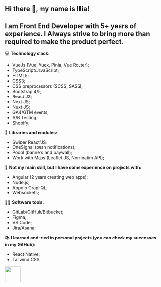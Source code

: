 ## Hi there 👋, my name is Illia!

## I am Front End Developer with 5+ years of experience. I Always strive to bring more than required to make the product perfect.

💻 **Technology stack:**
- VueJs (Vue, Vuex, Pinia, Vue Router);
- TypeScript/JavaScript;
- HTML5;
- CSS3;
- CSS preprocessors (SCSS, SASS);
- Bootstrap 4/5;
- React JS;
- Next JS;
- Nuxt JS;
- GA4/GTM events;
- A/B Testing;
- Shopify;

📕 **Libraries and modules:**
- Swiper React/JS;
- OneSignal (push notifications);
- Poool (banners and paywall);
- Work with Maps (Leaflet.JS, Nominatim API);

🔬 **Not my main skill, but I have some experience on projects with:**
- Angular (2 years creating web apps);
- Node.js;
- Appolo GraphQL;
- Websockets;

👨‍💻 **Software tools:**
- GitLab/GitHub/Bitbucket;
- Figma;
- VS Code;
- Jira/Asana;

📚 **I learned and tried in personal projects (you can check my successes in my GitHub):**
- React Native;
- Tailwind CSS;

[<img src="https://user-images.githubusercontent.com/9266152/214280808-7266fe69-a38c-48a8-ad28-fcdd3d7bfd20.png" width="50" />](https://www.linkedin.com/in/illia-havryshchuk-795050151/)
